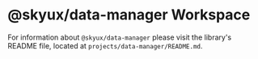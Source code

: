 # @skyux/data-manager Workspace

For information about `@skyux/data-manager` please visit the library's README file, located at `projects/data-manager/README.md`.
